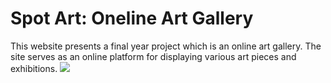 # Spot Art: Oneline Art Gallery
This website presents a final year project which is an online art gallery. The site serves as an online platform for displaying various art pieces and exhibitions.
<img src="logo.jpg">
